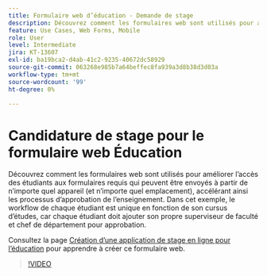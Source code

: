 ```yaml
---
title: Formulaire web d’éducation - Demande de stage
description: Découvrez comment les formulaires web sont utilisés pour améliorer l’accès des étudiants aux formulaires requis.
feature: Use Cases, Web Forms, Mobile
role: User
level: Intermediate
jira: KT-13607
exl-id: ba19bca2-d4ab-41c2-9235-40672dc58929
source-git-commit: 063268e985b7a64beffec8fa939a3d8b38d3d03a
workflow-type: tm+mt
source-wordcount: '99'
ht-degree: 0%

---
```


# Candidature de stage pour le formulaire web Éducation

Découvrez comment les formulaires web sont utilisés pour améliorer l’accès des étudiants aux formulaires requis qui peuvent être envoyés à partir de n’importe quel appareil (et n’importe quel emplacement), accélérant ainsi les processus d’approbation de l’enseignement. Dans cet exemple, le workflow de chaque étudiant est unique en fonction de son cursus d’études, car chaque étudiant doit ajouter son propre superviseur de faculté et chef de département pour approbation.

Consultez la page [Création d’une application de stage en ligne pour l’éducation](usecase-edu-intern-create.md) pour apprendre à créer ce formulaire web.

>[!VIDEO](https://video.tv.adobe.com/v/3421773?quality=12&learn=on&hidetitle=true)
